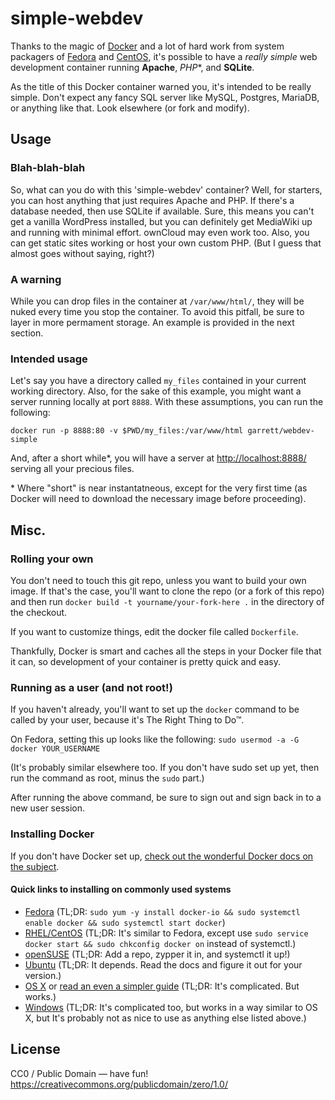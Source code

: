 # simple-webdev

Thanks to the magic of [Docker](http://docker.io/) and a lot of hard
work from system packagers of [Fedora](http://fedoraproject.org/) and
[CentOS](http://centos.org/), it's possible to have a *really simple* web
development container running **Apache**, *PHP**, and **SQLite**.

As the title of this Docker container warned you, it's intended to be
really simple. Don't expect any fancy SQL server like MySQL, Postgres,
MariaDB, or anything like that. Look elsewhere (or fork and modify).


## Usage

### Blah-blah-blah

So, what can you do with this 'simple-webdev' container? Well, for
starters, you can host anything that just requires Apache and PHP. If
there's a database needed, then use SQLite if available. Sure, this
means you can't get a vanilla WordPress installed, but you can
definitely get MediaWiki up and running with minimal effort. ownCloud
may even work too. Also, you can get static sites working or host your
own custom PHP. (But I guess that almost goes without saying, right?)

### A warning

While you can drop files in the container at `/var/www/html/`, they will
be nuked every time you stop the container. To avoid this pitfall, be
sure to layer in more permament storage. An example is provided in the
next section.

### Intended usage

Let's say you have a directory called `my_files` contained in your
current working directory. Also, for the sake of this example, you might
want a server running locally at port `8888`. With these assumptions,
you can run the following:

`docker run -p 8888:80 -v $PWD/my_files:/var/www/html garrett/webdev-simple`

And, after a short while*, you will have a server at
<http://localhost:8888/> serving all your precious files.

\* Where "short" is near instantatneous, except for the very first time
(as Docker will need to download the necessary image before proceeding).


## Misc.

### Rolling your own

You don't need to touch this git repo, unless you want to build your own
image. If that's the case, you'll want to clone the repo (or a fork of
this repo) and then run `docker build -t yourname/your-fork-here .` in
the directory of the checkout.

If you want to customize things, edit the docker file called `Dockerfile`.

Thankfully, Docker is smart and caches all the steps in your Docker file
that it can, so development of your container is pretty quick and easy.

### Running as a user (and not root!)

If you haven't already, you'll want to set up the `docker` command to be
called by your user, because it's The Right Thing to Do™.

On Fedora, setting this up looks like the following:
`sudo usermod -a -G docker YOUR_USERNAME`

(It's probably similar elsewhere too. If you don't have sudo set up yet,
then run the command as root, minus the `sudo` part.)

After running the above command, be sure to sign out and sign back in to
a new user session.

### Installing Docker

If you don't have Docker set up, [check out the wonderful Docker docs on
the subject](http://docs.docker.io/installation/).

#### Quick links to installing on commonly used systems

* [Fedora](http://docs.docker.io/installation/fedora/)
  (TL;DR: `sudo yum -y install docker-io && sudo systemctl enable docker
  && sudo systemctl start docker`)
* [RHEL/CentOS](http://docs.docker.io/installation/rhel/)
  (TL;DR: It's similar to Fedora, except use `sudo service docker start && sudo chkconfig docker on` instead of systemctl.)
* [openSUSE](http://docs.docker.io/installation/openSUSE/)
  (TL;DR: Add a repo, zypper it in, and systemctl it up!)
* [Ubuntu](http://docs.docker.io/installation/ubuntulinux/)
  (TL;DR: It depends. Read the docs and figure it out for your version.)
* [OS X](http://docs.docker.io/installation/mac/)
  or [read an even a simpler
  guide](http://arnaudchenyensu.com/how-to-install-docker-on-mac-os-x/)
  (TL;DR: It's complicated. But works.)
* [Windows](http://docs.docker.io/installation/windows/)
  (TL;DR: It's complicated too, but works in a way similar to OS X, but
  It's probably not as nice to use as anything else listed above.)

## License

CC0 / Public Domain — have fun!
https://creativecommons.org/publicdomain/zero/1.0/
